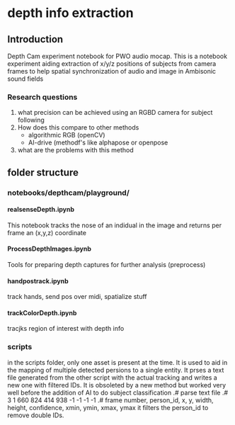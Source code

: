 # depth info extraction  
## Introduction  
Depth Cam experiment notebook for PWO audio mocap. This is a notebook experiment aiding extraction of x/y/z positions of subjects from camera frames to help spatial synchronization of audio and image in Ambisonic sound fields

### Research questions

1. what precision can be achieved using an RGBD camera for subject following
2. How does this compare to other methods
    - algorithmic RGB (openCV)
    - AI-drive (methodf's like alphapose or openpose
3. what are the problems with this method

## folder structure
### notebooks/depthcam/playground/
#### realsenseDepth.ipynb
This notebook tracks the nose of an indidual in the image and returns per frame an (x,y,z) coordinate

#### ProcessDepthImages.ipynb
Tools for preparing depth captures for further analysis (preprocess)

#### handpostrack.ipynb
track hands, send pos over midi, spatialize stuff

#### trackColorDepth.ipynb
tracjks region of interest with depth info

### scripts
in the scripts folder, only one asset is present at the time.
It is used to aid in the mapping of multiple detected persions to a single entity. It prses a text file generated from the other script with the actual tracking and writes a new one with filtered IDs. It is obsoleted by a new method but worked very well before the addition of AI to do subject classification
    .# parse text file
    .# 3 1 660 824 414 938 -1 -1 -1 -1 
    .# frame number, person_id, x, y, width, height, confidence, xmin, ymin, xmax, ymax
it filters the person_id to remove double IDs. 

